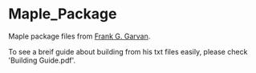 # Maple_Package
 Maple package files from [Frank G. Garvan](http://www.qseries.org/fgarvan/research.html).
 
 To see a breif guide about building from his txt files easily, please check 'Building Guide.pdf'.

